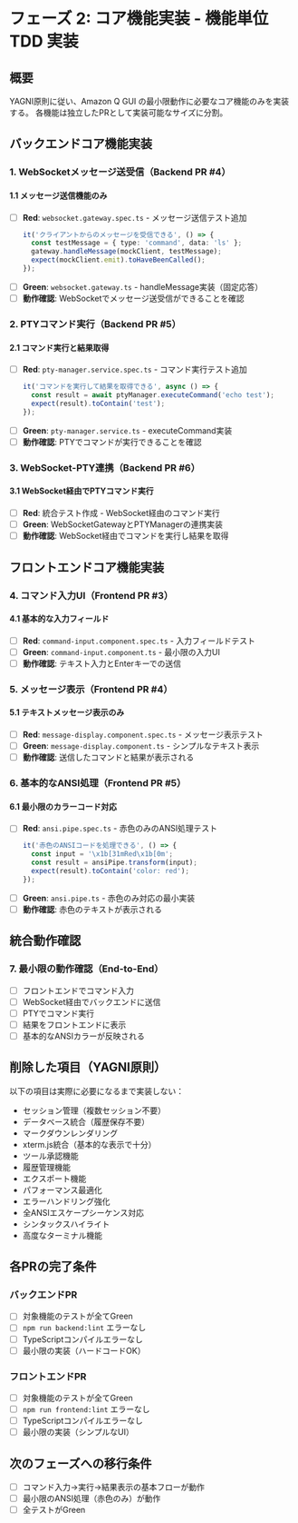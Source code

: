 # フェーズ 2: コア機能実装 - 機能単位 TDD 実装

## 概要

YAGNI原則に従い、Amazon Q GUI の最小限動作に必要なコア機能のみを実装する。
各機能は独立したPRとして実装可能なサイズに分割。

## バックエンドコア機能実装

### 1. WebSocketメッセージ送受信（Backend PR #4）

#### 1.1 メッセージ送信機能のみ

- [ ] **Red**: `websocket.gateway.spec.ts` - メッセージ送信テスト追加
  ```typescript
  it('クライアントからのメッセージを受信できる', () => {
    const testMessage = { type: 'command', data: 'ls' };
    gateway.handleMessage(mockClient, testMessage);
    expect(mockClient.emit).toHaveBeenCalled();
  });
  ```
- [ ] **Green**: `websocket.gateway.ts` - handleMessage実装（固定応答）
- [ ] **動作確認**: WebSocketでメッセージ送受信ができることを確認

### 2. PTYコマンド実行（Backend PR #5）

#### 2.1 コマンド実行と結果取得

- [ ] **Red**: `pty-manager.service.spec.ts` - コマンド実行テスト追加
  ```typescript
  it('コマンドを実行して結果を取得できる', async () => {
    const result = await ptyManager.executeCommand('echo test');
    expect(result).toContain('test');
  });
  ```
- [ ] **Green**: `pty-manager.service.ts` - executeCommand実装
- [ ] **動作確認**: PTYでコマンドが実行できることを確認

### 3. WebSocket-PTY連携（Backend PR #6）

#### 3.1 WebSocket経由でPTYコマンド実行

- [ ] **Red**: 統合テスト作成 - WebSocket経由のコマンド実行
- [ ] **Green**: WebSocketGatewayとPTYManagerの連携実装
- [ ] **動作確認**: WebSocket経由でコマンドを実行し結果を取得

## フロントエンドコア機能実装

### 4. コマンド入力UI（Frontend PR #3）

#### 4.1 基本的な入力フィールド

- [ ] **Red**: `command-input.component.spec.ts` - 入力フィールドテスト
- [ ] **Green**: `command-input.component.ts` - 最小限の入力UI
- [ ] **動作確認**: テキスト入力とEnterキーでの送信

### 5. メッセージ表示（Frontend PR #4）

#### 5.1 テキストメッセージ表示のみ

- [ ] **Red**: `message-display.component.spec.ts` - メッセージ表示テスト
- [ ] **Green**: `message-display.component.ts` - シンプルなテキスト表示
- [ ] **動作確認**: 送信したコマンドと結果が表示される

### 6. 基本的なANSI処理（Frontend PR #5）

#### 6.1 最小限のカラーコード対応

- [ ] **Red**: `ansi.pipe.spec.ts` - 赤色のみのANSI処理テスト
  ```typescript
  it('赤色のANSIコードを処理できる', () => {
    const input = '\x1b[31mRed\x1b[0m';
    const result = ansiPipe.transform(input);
    expect(result).toContain('color: red');
  });
  ```
- [ ] **Green**: `ansi.pipe.ts` - 赤色のみ対応の最小実装
- [ ] **動作確認**: 赤色のテキストが表示される

## 統合動作確認

### 7. 最小限の動作確認（End-to-End）

- [ ] フロントエンドでコマンド入力
- [ ] WebSocket経由でバックエンドに送信
- [ ] PTYでコマンド実行
- [ ] 結果をフロントエンドに表示
- [ ] 基本的なANSIカラーが反映される

## 削除した項目（YAGNI原則）

以下の項目は実際に必要になるまで実装しない：

- セッション管理（複数セッション不要）
- データベース統合（履歴保存不要）
- マークダウンレンダリング
- xterm.js統合（基本的な表示で十分）
- ツール承認機能
- 履歴管理機能
- エクスポート機能
- パフォーマンス最適化
- エラーハンドリング強化
- 全ANSIエスケープシーケンス対応
- シンタックスハイライト
- 高度なターミナル機能

## 各PRの完了条件

### バックエンドPR

- [ ] 対象機能のテストが全てGreen
- [ ] `npm run backend:lint` エラーなし
- [ ] TypeScriptコンパイルエラーなし
- [ ] 最小限の実装（ハードコードOK）

### フロントエンドPR

- [ ] 対象機能のテストが全てGreen
- [ ] `npm run frontend:lint` エラーなし
- [ ] TypeScriptコンパイルエラーなし
- [ ] 最小限の実装（シンプルなUI）

## 次のフェーズへの移行条件

- [ ] コマンド入力→実行→結果表示の基本フローが動作
- [ ] 最小限のANSI処理（赤色のみ）が動作
- [ ] 全テストがGreen